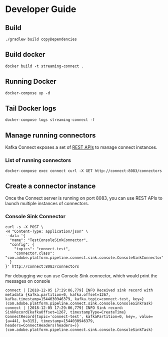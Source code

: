 # Developer Guide

## Build
```./gradlew build copyDependencies```

## Build docker

```docker build -t streaming-connect .```

## Running Docker
```docker-compose up -d```

## Tail Docker logs
```docker-compose logs streaming-connect -f```

## Manage running connectors
Kafka Connect exposes a set of [REST APIs](https://docs.confluent.io/current/connect/references/restapi.html) to manage
connect instances.

### List of running connectors
```docker-compose exec connect curl -X GET http://connect:8083/connectors```

## Create a connector instance
Once the Connect server is running on port 8083, you can use REST APIs to launch multiple instances of connectors.

### Console Sink Connector
```
curl -s -X POST \
-H "Content-Type: application/json" \
--data '{
  "name": "TestConsoleSinkConnector",
  "config": {
    "topics": "connect-test",
    "connector.class": "com.adobe.platform.pipeline.connect.sink.console.ConsoleSinkConnector"
  }
}' http://connect:8083/connectors
```

For debugging we can use Console Sink connector, which would print the messages on console
```
connect | [2018-12-05 17:29:06,779] INFO Received sink record with metadata {kafka.partition=0, kafka.offset=1267, kafka.timestamp=1544030946379, kafka.topic=connect-test, key=} (com.adobe.platform.pipeline.connect.sink.console.ConsoleSinkTask)
connect | [2018-12-05 17:29:06,779] INFO Sink record: SinkRecord{kafkaOffset=1267, timestampType=CreateTime} ConnectRecord{topic='connect-test', kafkaPartition=0, key=, value={a=441, b=315}, timestamp=1544030946379, headers=ConnectHeaders(headers=)} (com.adobe.platform.pipeline.connect.sink.console.ConsoleSinkTask)
```
